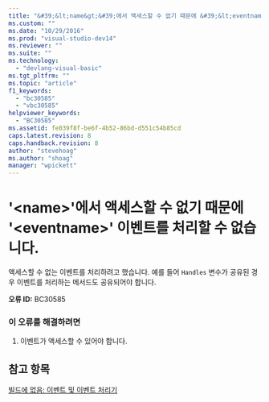 ```yaml
---
title: "&#39;&lt;name&gt;&#39;에서 액세스할 수 없기 때문에 &#39;&lt;eventname&gt;&#39; 이벤트를 처리할 수 없습니다. | Microsoft Docs"
ms.custom: ""
ms.date: "10/29/2016"
ms.prod: "visual-studio-dev14"
ms.reviewer: ""
ms.suite: ""
ms.technology: 
  - "devlang-visual-basic"
ms.tgt_pltfrm: ""
ms.topic: "article"
f1_keywords: 
  - "bc30585"
  - "vbc30585"
helpviewer_keywords: 
  - "BC30585"
ms.assetid: fe039f8f-be6f-4b52-86bd-d551c54b85cd
caps.latest.revision: 8
caps.handback.revision: 8
author: "stevehoag"
ms.author: "shoag"
manager: "wpickett"
---
```

# &#39;&lt;name&gt;&#39;에서 액세스할 수 없기 때문에 &#39;&lt;eventname&gt;&#39; 이벤트를 처리할 수 없습니다.
액세스할 수 없는 이벤트를 처리하려고 했습니다. 예를 들어 `Handles` 변수가 공유된 경우 이벤트를 처리하는 메서드도 공유되어야 합니다.  
  
 **오류 ID:** BC30585  
  
### 이 오류를 해결하려면  
  
1.  이벤트가 액세스할 수 있어야 합니다.  
  
## 참고 항목  
 [빌드에 없음: 이벤트 및 이벤트 처리기](http://msdn.microsoft.com/ko-kr/95074a0d-1cbc-4221-a95a-964185c7f962)